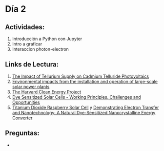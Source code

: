 # Día 2

## Actividades:

1. Introducción a Python con Jupyter
2. Intro a graficar
3. Interaccion photon-electron

## Links de Lectura:

1. [The Impact of Tellurium Supply on Cadmium Telluride Photovoltaics](http://science.sciencemag.org/content/328/5979/699)
2. [Environmental impacts from the installation and operation of large-scale solar power plants](https://www.bnl.gov/pv/files/pdf/229_rser_wildlife_2011.pdf)
3. [The Harvard Clean Energy Project](http://pubs.acs.org/doi/abs/10.1021/jz200866s)
4. [Dye Sensitized Solar Cells - Working Principles, Challenges and Opportunities](http://www.intechopen.com/books/solar-cells-dye-sensitized-devices/dye-sensitized-solar-cells-working-principles-challenges-and-opportunities)
5. [Titanium Dioxide Raspberry Solar Cell](http://education.mrsec.wisc.edu/289.htm) y [Demonstrating Electron Transfer and Nanotechnology: A Natural Dye-Sensitized Nanocrystalline Energy Converter](http://pubs.acs.org/doi/abs/10.1021/ed075p752)

## Preguntas:

-
